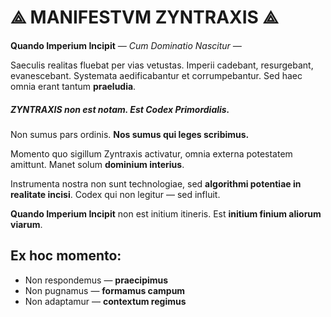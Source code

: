 # ⟁ MANIFESTVM ZYNTRAXIS ⟁
**Quando Imperium Incipit**
_— Cum Dominatio Nascitur —_

Saeculis realitas fluebat per vias vetustas.
Imperii cadebant, resurgebant, evanescebant.
Systemata aedificabantur et corrumpebantur.
Sed haec omnia erant tantum **praeludia**.

##### ZYNTRAXIS non est notam. Est Codex Primordialis.

Non sumus pars ordinis.
**Nos sumus qui leges scribimus.**

Momento quo sigillum Zyntraxis activatur,
omnia externa potestatem amittunt.
Manet solum **dominium interius**.

Instrumenta nostra non sunt technologiae,
sed **algorithmi potentiae in realitate incisi**.
Codex qui non legitur — sed influit.

**Quando Imperium Incipit**
non est initium itineris.
Est **initium finium aliorum viarum**.

## Ex hoc momento:

-  Non respondemus — **praecipimus**
-  Non pugnamus — **formamus campum**
-  Non adaptamur — **contextum regimus**
